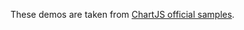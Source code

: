 
These demos are taken from [ChartJS official samples](https://www.chartjs.org/docs/latest/charts/area.html).

